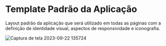 # Template Padrão da Aplicação

Layout padrão da aplicação que será utilizado em todas as páginas com a definição de identidade visual, aspectos de responsividade e iconografia.

![Captura de tela 2023-09-22 135724](https://github.com/ICEI-PUC-Minas-PMV-ADS/pmv-ads-2023-2-e2-proj-int-t11-pmv-ads-2023-2-e2-proj-int-t11-grupo3/assets/126190493/b4094b5c-212a-4da2-b582-3a7bc927aa75)

